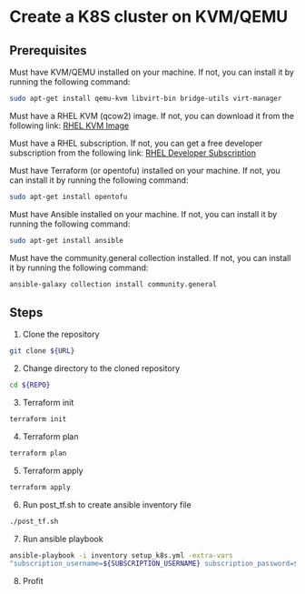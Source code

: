 # Create a K8S cluster on KVM/QEMU


## Prerequisites
Must have KVM/QEMU installed on your machine. If not, you can install it by running the following command:
```bash
sudo apt-get install qemu-kvm libvirt-bin bridge-utils virt-manager
```

Must have a RHEL KVM (qcow2) image. If not, you can download it from the following link: [RHEL KVM Image](https://access.redhat.com/downloads/content/rhel)

Must have a RHEL subscription. If not, you can get a free developer subscription from the following link: [RHEL Developer Subscription](https://developers.redhat.com/articles/getting-red-hat-developer-subscription-what-rhel-users-need-know)

Must have Terraform (or opentofu) installed on your machine. If not, you can install it by running the following command:
```bash
sudo apt-get install opentofu
```

Must have Ansible installed on your machine. If not, you can install it by running the following command:
```bash
sudo apt-get install ansible
```

Must have the community.general collection installed. If not, you can install it by running the following command:
```bash
ansible-galaxy collection install community.general
```

## Steps
1. Clone the repository
```bash
git clone ${URL}
```

2. Change directory to the cloned repository
```bash
cd ${REPO}
```

3. Terraform init
```bash
terraform init
```

4. Terraform plan
```bash
terraform plan
```

5. Terraform apply
```bash
terraform apply
```

6. Run post_tf.sh to create ansible inventory file
```bash
./post_tf.sh
```

7. Run ansible playbook
```bash
ansible-playbook -i inventory setup_k8s.yml -extra-vars 
"subscription_username=${SUBSCRIPTION_USERNAME} subscription_password=${SUBSCRIPTION_PASSWORD}"
```

8. Profit
